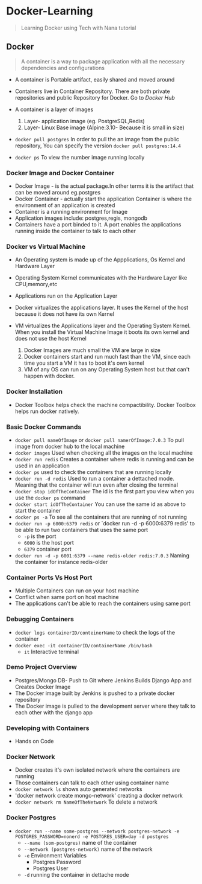 # Docker-Learning

> Learning Docker using Tech with Nana tutorial

## Docker

> A container is a way to package application with all the necessary dependencies and configurations

- A container is Portable artifact, easily shared and moved around
- Containers live in Container Repository. There are both private repositories and public Repository for Docker. Go to _Docker Hub_
- A container is a layer of images

  1. Layer- application image (eg. PostgreSQL,Redis)
  2. Layer- Linux Base image (Alpine:3.10- Because it is small in size)

- `docker pull postgres` In order to pull the an image from the public repository, You can specify the version `docker pull postgres:14.4`
- `docker ps` To view the number image running locally

### Docker Image and Docker Container

- Docker Image - is the actual package.In other terms it is the artifact that can be moved around eg.postgres
- Docker Container - actually start the application Container is where the environment of an application is created
- Container is a running environment for Image
- Application images include: postgres,regis, mongodb
- Containers have a port binded to it. A port enables the applications running inside the container to talk to each other

### Docker vs Virtual Machine

- An Operating system is made up of the Appplications, Os Kernel and Hardware Layer

- Operating System Kernel communicates with the Hardware Layer like CPU,memory,etc
- Applications run on the Application Layer
- Docker virtualizes the applications layer. It uses the Kernel of the host because it does not have its own Kernel
- VM virtualizes the Applications layer and the Operating System Kernel. When you install the Virtual Machine Image it boots its own kernel and does not use the host Kernel
  1. Docker Images are much small the VM are large in size
  2. Docker containers start and run much fast than the VM, since each time you start a VM it has to boot it's own kernel
  3. VM of any OS can run on any Operating System host but that can't happen with docker.

### Docker Installation

- Docker Toolbox helps check the machine compactibility. Docker Toolbox helps run docker natively.

### Basic Docker Commands

- `docker pull nameOfImage` or `docker pull namerOfImage:7.0.3` To pull image from docker hub to the local machine
- `docker images` Used when checking all the images on the local machine
- `docker run redis` Creates a container where redis is running and can be used in an application
- `docker ps` used to check the containers that are running locally
- `docker run -d redis` Used to run a container a dettached mode. Meaning that the container will run even after closing the terminal
- `docker stop idOfTheContainer` The id is the first part you view when you use the `docker ps` command
- `docker start idOfTheContainer` You can use the same id as above to start the container
- `docker ps -a` To see all the containers that are running of not running
- `docker run -p 6000:6379 redis` or `docker run -d -p 6000:6379 redis' to be able to run two containers that uses the same port
  - `-p` is the port
  - `6000` is the host port
  - `6379` container port
- `docker run -d -p 6001:6379 --name redis-older redis:7.0.3` Naming the container for instance redis-older

### Container Ports Vs Host Port

- Multiple Containers can run on your host machine
- Conflict when same port on host machine
- The applications can't be able to reach the containers using same port

### Debugging Containers

- `docker logs containerID/conteinerName` to check the logs of the container
- `docker exec -it containerID/containerName /bin/bash`
  - `it` Interactive terminal

### Demo Project Overview

- Postgres/Mongo DB- Push to Git where Jenkins Builds Django App and Creates Docker Image
- The Docker image built by Jenkins is pushed to a private docker repository
- The Docker image is pulled to the development server where they talk to each other with the django app

### Developing with Containers

- Hands on Code

### Docker Network

- Docker creates it's own isolated network where the containers are running
- Those containers can talk to each other using container name
- `docker network ls` shows auto generated networks
- 'docker network create mongo-network' creating a docker network
- `docker network rm NameOfTheNetwork` To delete a network

### Docker Postgres

- `docker run --name some-postgres --network postgres-network -e POSTGRES_PASSWORD=nonerd -e POSTGRES_USER=day -d postgres`
  - `--name (som-postgres)` name of the container
  - `--network (postgres-network)` name of the network
  - `-e` Environment Variables
    - Postgres Password
    - Postgres User
  - `-d` running the container in dettache mode
